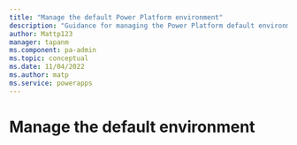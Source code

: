 ```yaml
---
title: "Manage the default Power Platform environment"
description: "Guidance for managing the Power Platform default environment."
author: Mattp123
manager: tapanm
ms.component: pa-admin
ms.topic: conceptual
ms.date: 11/04/2022
ms.author: matp 
ms.service: powerapps
---
```

# Manage the default environment

<!-- Insert content. Remove this comment afterward. -->